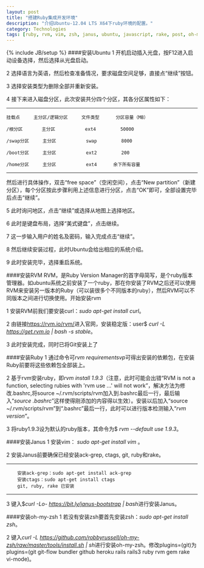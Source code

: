 ```yaml
---
layout: post
title: "搭建Ruby集成开发环境"
description: "介绍Ubuntu-12.04 LTS X64下ruby环境的配置。"
category: Technologies
tags: [ruby, rvm, vim, zsh, janus, ubuntu, javascript, rake, post, oh-my-zsh, git, github]
---
```

{% include JB/setup %}
####安装Ubuntu
1 开机启动插入光盘，按F12进入启动设备选择，然后选择从光盘启动。

2 选择语言为英语，然后检查准备情况，要求磁盘空间足够，直接点“继续”按钮。

3 选择安装类型为删除全部并重新安装。

4 接下来进入磁盘分区，此次安装共分四个分区，其各分区属性如下：     

***    

    挂载点     主分区/逻辑分区     文件类型      分区容量（MB）

    /根分区       主分区           ext4         50000

    /swap分区     主分区           swap         8000

    /boot分区     主分区           ext2         200 

    /home分区     主分区           ext4      余下所有容量

***
然后进行具体操作，双击“free space”（空闲空间），点击“New partition”（新建分区），每个分区按此步骤利用上述信息进行分区，点击“OK”即可，全部设置完毕后点击“继续”。

5 此时询问地区，点击“继续”或选择从地图上选择地区。

6 此时是键盘布局，选择“美式键盘”，点击继续。

7 这一步输入用户的姓名及密码，输入完成点击“继续”。

8 然后继续安装过程，此时Ubuntu会给出相应的系统介绍。

9 此时安装完毕，选择重启系统。

####安装RVM
RVM，是Ruby Version Manager的首字母简写，是个ruby版本管理器。如ubuntu系统之前安装了一个ruby，那在你安装了RVM之后还可以使用RVM来安装另一版本的Ruby（可以装很多个不同版本的ruby），然后RVM可以不同版本之间进行切换使用。开始安装rvm

1 安装RVM前我们要安装curl：*sudo apt-get install curl*。

2 由链接<https://rvm.io/rvm/>进入官网，安装稳定版：user$ *curl -L https://get.rvm.io | bash -s stable*。

3 此时安装完成，同时已将Git安装上了

####安装Ruby
1 通过命令可*rvm requirementsvp*可得出安装的依赖包，在安装Ruby前要将这些依赖包全部装上。

2 基于rvm安装ruby，即*rvm install 1.9.3*（注意，此时可能会出错“RVM is not a function, selecting rubies with 'rvm use ...' will not work”，解决方法为修改.bashrc,将source ~/.rvm/scripts/rvm加入到.bashrc最后一行，最后输入“*source .bashrc*”这样使得刚添加的内容得以生效）。安装以后加入“source ~/.rvm/scripts/rvm”到“.bashrc”最后一行，此时可以进行版本检测输入“*rvm version*”。

3 将ruby1.9.3设为默认的ruby版本，其命令为$ *rvm --default use 1.9.3*。

####安装Janus
1 安装vim： *sudo apt-get install vim* 。

2 安装Janus前要确保已经安装ack-grep, ctags, git, ruby和rake。

***
        安装ack-grep：sudo apt-get install ack-grep
        安装ctags：sudo apt-get install ctags
        git, ruby, rake 已安装    
***
3 键入$*curl -Lo- <https://bit.ly/janus-bootstrap> | bash*进行安装Janus。

####安装oh-my-zsh
1 若没有安装zsh要首先安装zsh：*sudo apt-get install zsh*。

2 键入*curl -L https://github.com/robbyrussell/oh-my-zsh/raw/master/tools/install.sh | sh*进行安装oh-my-zsh。修改plugins=(git)为plugins=(git git-flow bundler github heroku rails rails3 ruby rvm gem rake vi-mode)。

